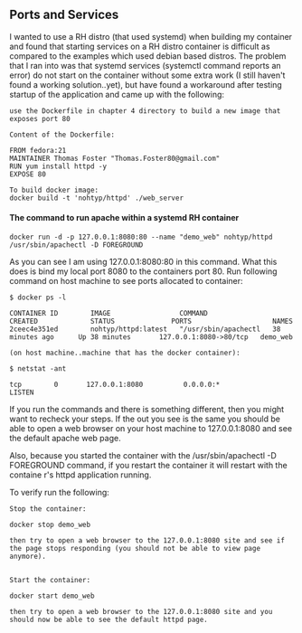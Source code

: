 ## Ports and Services

I wanted to use a RH distro (that used systemd) when building my container and found that starting
services on a RH distro container is difficult as compared to the examples which used debian based
distros.  The problem that I ran into was that systemd services (systemctl command reports an error)
do not start on the container without some extra work (I still haven't found a working solution..yet),
but have found a workaround after testing startup of the application and came up with the following:

```
use the Dockerfile in chapter 4 directory to build a new image that exposes port 80

Content of the Dockerfile:

FROM fedora:21
MAINTAINER Thomas Foster "Thomas.Foster80@gmail.com"
RUN yum install httpd -y
EXPOSE 80

To build docker image:
docker build -t 'nohtyp/httpd' ./web_server
```
#### The command to run apache within a systemd RH container

```
docker run -d -p 127.0.0.1:8080:80 --name "demo_web" nohtyp/httpd /usr/sbin/apachectl -D FOREGROUND
```

As you can see I am using 127.0.0.1:8080:80 in this command.  What this does is bind my local port 8080
to the containers port 80.  Run following command on host machine to see ports allocated to container:

```
$ docker ps -l

CONTAINER ID        IMAGE                 COMMAND                CREATED             STATUS              PORTS                    NAMES
2ceec4e351ed        nohtyp/httpd:latest   "/usr/sbin/apachectl   38 minutes ago      Up 38 minutes       127.0.0.1:8080->80/tcp   demo_web 

(on host machine..machine that has the docker container):

$ netstat -ant

tcp        0       127.0.0.1:8080          0.0.0.0:*               LISTEN
```

If you run the commands and there is something different, then you might want to recheck your steps.  If the out you see is the same
you should be able to open a web browser on your host machine to 127.0.0.1:8080 and see the default apache web page.

Also, because you started the container with the /usr/sbin/apachectl -D FOREGROUND command, if you restart the container it will restart
with the containe r's httpd application running.

To verify run the following:

```
Stop the container:

docker stop demo_web

then try to open a web browser to the 127.0.0.1:8080 site and see if the page stops responding (you should not be able to view page anymore).


Start the container:

docker start demo_web

then try to open a web browser to the 127.0.0.1:8080 site and you should now be able to see the default httpd page.
```
